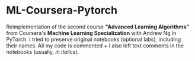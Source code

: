 # ML-Coursera-Pytorch

Reimplementation of the second course **"Advanced Learning Algorithms"** from Coursera's **Machine Learning Specialization** with Andrew Ng in PyTorch.
I tried to preserve original notebooks (optional labs), including their names.
All my code is commented + I also left text comments in the notebooks (usually, *in italics*).
